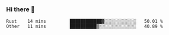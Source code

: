 ### Hi there 👋

<!--
**berkus/berkus** is a ✨ _special_ ✨ repository because its `README.md` (this file) appears on your GitHub profile.

Here are some ideas to get you started:

- 🔭 I’m currently working on ...
- 🌱 I’m currently learning ...
- 👯 I’m looking to collaborate on ...
- 🤔 I’m looking for help with ...
- 💬 Ask me about ...
- 📫 How to reach me: ...
- 😄 Pronouns: ...
- ⚡ Fun fact: ...
-->

<!--START_SECTION:waka-->

```text
Rust    14 mins         ████████████▓░░░░░░░░░░░░   50.01 %
Other   11 mins         ██████████▒░░░░░░░░░░░░░░   40.89 %
```

<!--END_SECTION:waka-->
